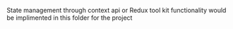State management through context api or Redux tool kit functionality would be implimented in this folder for the project